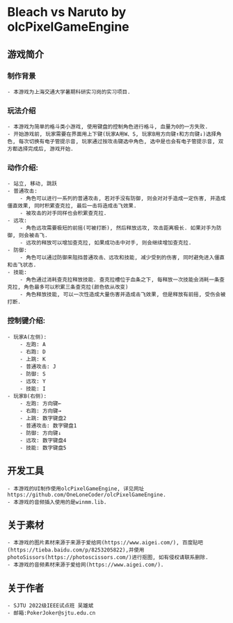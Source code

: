 # Bleach vs Naruto by olcPixelGameEngine
## 游戏简介
### 制作背景
    - 本游戏为上海交通大学暑期科研实习岗的实习项目.
### 玩法介绍
    - 本游戏为简单的格斗类小游戏, 使用键盘的控制角色进行格斗, 血量为0的一方失败.
    - 开始游戏前, 玩家需要在界面用上下键(玩家A用W、S, 玩家B用方向键↑和方向键↓)选择角色, 每次切换有电子管提示音, 玩家通过按攻击键选中角色, 选中是也会有电子管提示音, 双方都选择完成后, 游戏开始.
### 动作介绍:
    - 站立, 移动, 跳跃
    - 普通攻击: 
        - 角色可以进行一系列的普通攻击, 若对手没有防御, 则会对对手造成一定伤害, 并造成僵直效果, 同时积累查克拉, 最后一击将造成击飞效果.
        - 被攻击的对手同样也会积累查克拉.
    - 远攻:
        - 角色远攻需要极短的前摇(可被打断), 然后释放远攻, 攻击距离极长. 如果对手为防御, 则会被击飞. 
        - 远攻的释放可以增加查克拉, 如果成功击中对手, 则会继续增加查克拉.
    - 防御:
        - 角色可以通过防御来阻挡普通攻击、远攻和技能, 减少受到的伤害, 同时避免进入僵直和击飞状态.
    - 技能:
        - 角色通过消耗查克拉释放技能. 查克拉槽位于血条之下, 每释放一次技能会消耗一条查克拉, 角色最多可以积累三条查克拉(颜色依从改变)
        - 角色释放技能, 可以一次性造成大量伤害并造成击飞效果, 但是释放有前摇, 受伤会被打断.

### 控制键介绍:
    - 玩家A(左侧):
        - 左跑: A
        - 右跑: D
        - 上跳: K
        - 普通攻击: J
        - 防御: S
        - 远攻: Y
        - 技能: I
    - 玩家B(右侧):
        - 左跑: 方向键←
        - 右跑: 方向键→
        - 上跳: 数字键盘2
        - 普通攻击: 数字键盘1
        - 防御: 方向键↓
        - 远攻: 数字键盘4
        - 技能: 数字键盘5

## 开发工具
    - 本游戏的UI制作使用olcPixelGameEngine, 详见网址https://github.com/OneLoneCoder/olcPixelGameEngine.
    - 本游戏的音频插入使用的是winmm.lib.

## 关于素材
    - 本游戏的图片素材来源于来源于爱给网(https://www.aigei.com/), 百度贴吧(https://tieba.baidu.com/p/8253205822),并使用photoSissors(https://photoscissors.com/)进行抠图, 如有侵权请联系删除.
    - 本游戏的音频素材来源于爱给网(https://www.aigei.com/).

## 关于作者
    - SJTU 2022级IEEE试点班 吴雄斌
    - 邮箱:PokerJoker@sjtu.edu.cn